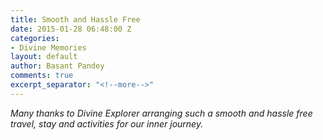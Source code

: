 ```yaml
---
title: Smooth and Hassle Free
date: 2015-01-28 06:48:00 Z
categories:
- Divine Memories
layout: default
author: Basant Pandey
comments: true
excerpt_separator: "<!--more-->"
---
```


<p><i>Many thanks to Divine Explorer arranging such a smooth and hassle free travel,<!--more--> stay and activities for our inner journey.</i><strong><i> </i><br /></strong></p>
